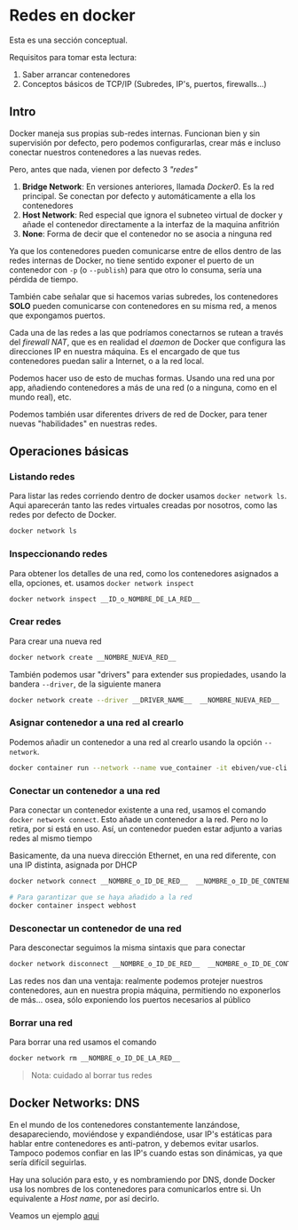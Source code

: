 # Redes en docker

Esta es una sección conceptual.

Requisitos para tomar esta lectura:
1. Saber arrancar contenedores
2. Conceptos básicos de TCP/IP (Subredes, IP's, puertos, firewalls...)

## Intro

Docker maneja sus propias sub-redes internas. Funcionan bien y sin supervisión por defecto, pero podemos configurarlas, crear más e incluso conectar nuestros contenedores a las nuevas redes.

Pero, antes que nada, vienen por defecto 3 *"redes"*

1. **Bridge Network**: En versiones anteriores, llamada *Docker0*. Es la red principal. Se conectan por defecto y automáticamente a ella los contenedores
2. **Host Network**: Red especial que ignora el subneteo virtual de docker y añade el contenedor directamente a la interfaz de la maquina anfitrión
3. **None**: Forma de decir que el contenedor no se asocia a ninguna red

Ya que los contenedores pueden comunicarse entre de ellos dentro de las redes internas de Docker, no tiene sentido exponer el puerto de un contenedor con `-p` (o `--publish`) para que otro lo consuma, sería una pérdida de tiempo.

También cabe señalar que si hacemos varias subredes, los contenedores **SOLO** pueden comunicarse con contenedores en su misma red, a menos que expongamos puertos. 

Cada una de las redes a las que podríamos conectarnos se rutean a través del *firewall NAT*, que es en realidad el *daemon* de Docker que configura las direcciones IP en nuestra máquina. Es el encargado de que tus contenedores puedan salir a Internet, o a la red local.

Podemos hacer uso de esto de muchas formas. Usando una red una por app, añadiendo contenedores a más de una red (o a ninguna, como en el mundo real), etc.

Podemos también usar diferentes drivers de red de Docker, para tener nuevas "habilidades" en nuestras redes.

## Operaciones básicas

### Listando redes

Para listar las redes corriendo dentro de docker usamos `docker network ls`. Aqui aparecerán tanto las redes virtuales creadas por nosotros, como las redes por defecto de Docker.

``` bash
docker network ls
```

### Inspeccionando redes

Para obtener los detalles de una red, como los contenedores asignados a ella, opciones, et. usamos `docker network inspect`

``` bash
docker network inspect __ID_o_NOMBRE_DE_LA_RED__
```

### Crear redes

Para crear una nueva red

``` bash
docker network create __NOMBRE_NUEVA_RED__
```

También podemos usar "drivers" para extender sus propiedades, usando la bandera `--driver`, de la siguiente manera

``` bash
docker network create --driver __DRIVER_NAME__  __NOMBRE_NUEVA_RED__
``` 

### Asignar contenedor a una red al crearlo

Podemos añadir un contenedor a una red al crearlo usando la opción `--network`.

``` bash
docker container run --network --name vue_container -it ebiven/vue-cli
```

### Conectar un contenedor a una red 

Para conectar un contenedor existente a una red, usamos el comando `docker network connect`. Esto añade un contenedor a la red. Pero no lo retira, por si está en uso. Así, un contenedor pueden estar adjunto a varias redes al mismo tiempo

Basicamente, da una nueva dirección Ethernet, en una red diferente, con una IP distinta, asignada por DHCP

``` bash
docker network connect __NOMBRE_o_ID_DE_RED__  __NOMBRE_o_ID_DE_CONTENEDOR__

# Para garantizar que se haya añadido a la red
docker container inspect webhost
```

### Desconectar un contenedor de una red

Para desconectar seguimos la misma sintaxis que para conectar

``` bash
docker network disconnect __NOMBRE_o_ID_DE_RED__  __NOMBRE_o_ID_DE_CONTENEDOR__
```

Las redes nos dan una ventaja: realmente podemos protejer nuestros contenedores, aun en nuestra propia máquina, permitiendo no exponerlos de más... osea, sólo exponiendo los puertos necesarios al público

### Borrar una red

Para borrar una red usamos el comando

``` bash
docker network rm __NOMBRE_o_ID_DE_LA_RED__
```

> Nota: cuidado al borrar tus redes

## Docker Networks: DNS

En el mundo de los contenedores constantemente lanzándose, desapareciendo, moviéndose y expandiéndose, usar IP's estáticas para hablar entre contenedores es anti-patron, y debemos evitar usarlos. Tampoco podemos confiar en las IP's cuando estas son dinámicas, ya que sería difícil seguirlas.

Hay una solución para esto, y es nombramiendo por DNS, donde Docker usa los nombres de los contenedores para comunicarlos entre si. Un equivalente a *Host name*, por así decirlo.

Veamos un ejemplo [aqui](./docker_dns.sh)





